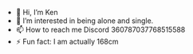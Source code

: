 - 👋 Hi, I’m Ken
- 👀 I’m interested in being alone and single.
- 📫 How to reach me Discord 360787037768515588
- ⚡ Fun fact: I am actually 168cm

<!---
kvillacarillo/kvillacarillo is a ✨ special ✨ repository because its `README.md` (this file) appears on your GitHub profile.
You can click the Preview link to take a look at your changes.
--->
